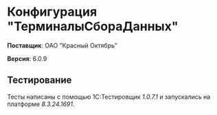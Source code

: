 # Конфигурация "ТерминалыСбораДанных"

__Поставщик__: ОАО "Красный Октябрь"

__Версия__: 6.0.9

## Тестирование

Тесты написаны с помощью 1С:Тестировщик _1.0.7.1_ и запускались на платформе _8.3.24.1691_.